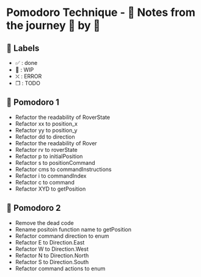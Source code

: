 # Pomodoro Technique - :notebook: Notes from the journey :tomato: by :tomato:

## :bookmark: Labels

- ✅ : done
- 🚧 : WIP
- ⛌ : ERROR
- ❒ : TODO

## 🍅 Pomodoro 1
- Refactor the readability of RoverState
- Refactor xx to position_x
- Refactor yy to position_y
- Refactor dd to direction
- Refactor the readability of Rover
- Refactor rv to roverState
- Refactor p to initialPosition
- Refactor s to positionCommand
- Refactor cms to commandInstructions
- Refactor i to commandIndex
- Refactor c to command
- Refactor XYD to getPosition

## 🍅 Pomodoro 2
- Remove the dead code
- Rename positoin function name to getPosition
- Refactor command direction to enum
- Refactor E to Direction.East
- Refactor W to Direction.West
- Refactor N to Direction.North
- Refactor S to Direction.South
- Refactor command actions to enum